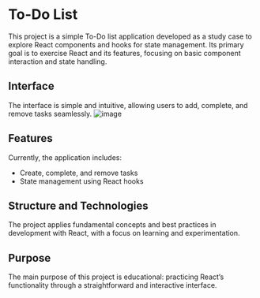# To-Do List

This project is a simple To-Do list application developed as a study case to explore React components and hooks for state management. Its primary goal is to exercise React and its features, focusing on basic component interaction and state handling.

## Interface

The interface is simple and intuitive, allowing users to add, complete, and remove tasks seamlessly.
![image](https://github.com/user-attachments/assets/38549b76-9a8a-4231-b294-935939e311f7)

## Features

Currently, the application includes:
- Create, complete, and remove tasks
- State management using React hooks

## Structure and Technologies

The project applies fundamental concepts and best practices in development with React, with a focus on learning and experimentation.

## Purpose

The main purpose of this project is educational: practicing React’s functionality through a straightforward and interactive interface.
